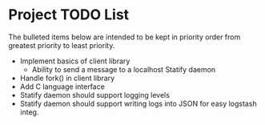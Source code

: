# Project TODO List

The bulleted items below are intended to be kept in priority order from
greatest priority to least priority.

* Implement basics of client library
  * Ability to send a message to a localhost Statify daemon
* Handle fork() in client library
* Add C language interface
* Statify daemon should support logging levels
* Statify daemon should support writing logs into JSON for easy logstash integ.


